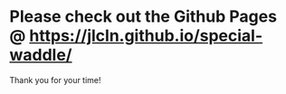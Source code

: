 # Please check out the Github Pages @ https://jlcln.github.io/special-waddle/

Thank you for your time!